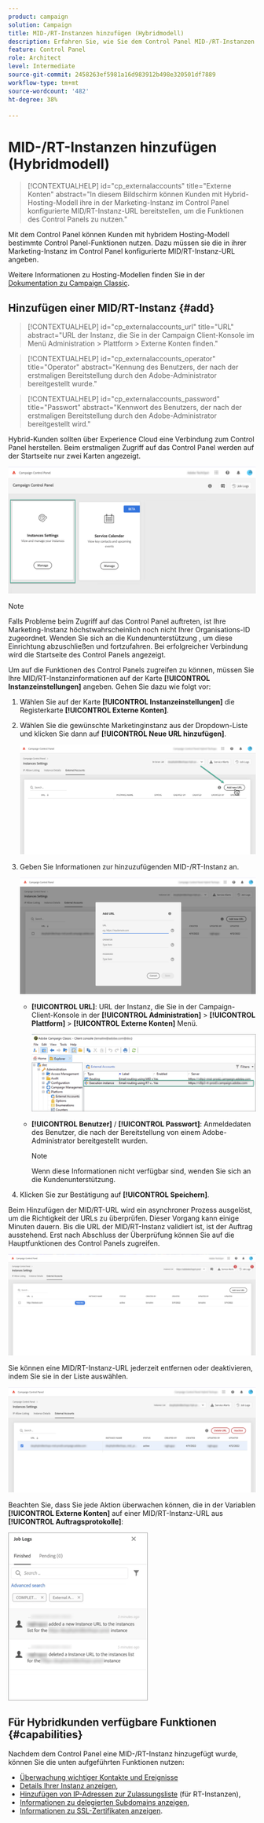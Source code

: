 ```yaml
---
product: campaign
solution: Campaign
title: MID-/RT-Instanzen hinzufügen (Hybridmodell)
description: Erfahren Sie, wie Sie dem Control Panel MID-/RT-Instanzen mit Hybrid-Hosting-Modell hinzufügen.
feature: Control Panel
role: Architect
level: Intermediate
source-git-commit: 2458263ef5981a16d983912b498e320501df7889
workflow-type: tm+mt
source-wordcount: '482'
ht-degree: 38%

---
```



# MID-/RT-Instanzen hinzufügen (Hybridmodell)

>[!CONTEXTUALHELP]
>id="cp_externalaccounts"
>title="Externe Konten"
>abstract="In diesem Bildschirm können Kunden mit Hybrid-Hosting-Modell ihre in der Marketing-Instanz im Control Panel konfigurierte MID/RT-Instanz-URL bereitstellen, um die Funktionen des Control Panels zu nutzen."

Mit dem Control Panel können Kunden mit hybridem Hosting-Modell bestimmte Control Panel-Funktionen nutzen. Dazu müssen sie die in ihrer Marketing-Instanz im Control Panel konfigurierte MID/RT-Instanz-URL angeben.

Weitere Informationen zu Hosting-Modellen finden Sie in der [Dokumentation zu Campaign Classic](https://experienceleague.adobe.com/docs/campaign-classic/using/installing-campaign-classic/architecture-and-hosting-models/hosting-models-lp/hosting-models.html?lang=de).

## Hinzufügen einer MID/RT-Instanz {#add}

>[!CONTEXTUALHELP]
>id="cp_externalaccounts_url"
>title="URL"
>abstract="URL der Instanz, die Sie in der Campaign Client-Konsole im Menü Administration > Plattform > Externe Konten finden."

>[!CONTEXTUALHELP]
>id="cp_externalaccounts_operator"
>title="Operator"
>abstract="Kennung des Benutzers, der nach der erstmaligen Bereitstellung durch den Adobe-Administrator bereitgestellt wurde."

>[!CONTEXTUALHELP]
>id="cp_externalaccounts_password"
>title="Passwort"
>abstract="Kennwort des Benutzers, der nach der erstmaligen Bereitstellung durch den Adobe-Administrator bereitgestellt wird."

Hybrid-Kunden sollten über Experience Cloud eine Verbindung zum Control Panel herstellen. Beim erstmaligen Zugriff auf das Control Panel werden auf der Startseite nur zwei Karten angezeigt.

![](assets/hybrid-homepage.png)

>[!NOTE]
>
>Falls Probleme beim Zugriff auf das Control Panel auftreten, ist Ihre Marketing-Instanz höchstwahrscheinlich noch nicht Ihrer Organisations-ID zugeordnet. Wenden Sie sich an die Kundenunterstützung , um diese Einrichtung abzuschließen und fortzufahren. Bei erfolgreicher Verbindung wird die Startseite des Control Panels angezeigt.

Um auf die Funktionen des Control Panels zugreifen zu können, müssen Sie Ihre MID/RT-Instanzinformationen auf der Karte **[!UICONTROL Instanzeinstellungen]** angeben. Gehen Sie dazu wie folgt vor:

1. Wählen Sie auf der Karte **[!UICONTROL Instanzeinstellungen]** die Registerkarte **[!UICONTROL Externe Konten]**.

1. Wählen Sie die gewünschte Marketinginstanz aus der Dropdown-Liste und klicken Sie dann auf **[!UICONTROL Neue URL hinzufügen]**.

   ![](assets/external-account-addbutton.png)

1. Geben Sie Informationen zur hinzuzufügenden MID-/RT-Instanz an.

   ![](assets/external-account-add.png)

   * **[!UICONTROL URL]**: URL der Instanz, die Sie in der Campaign-Client-Konsole in der **[!UICONTROL Administration]** > **[!UICONTROL Plattform]** > **[!UICONTROL Externe Konten]** Menü.

      ![](assets/external-account-url.png)

   * **[!UICONTROL Benutzer]** / **[!UICONTROL Passwort]**: Anmeldedaten des Benutzer, die nach der Bereitstellung von einem Adobe-Administrator bereitgestellt wurden.

      >[!NOTE]
      >
      >Wenn diese Informationen nicht verfügbar sind, wenden Sie sich an die Kundenunterstützung.

1. Klicken Sie zur Bestätigung auf **[!UICONTROL Speichern]**.

Beim Hinzufügen der MID/RT-URL wird ein asynchroner Prozess ausgelöst, um die Richtigkeit der URLs zu überprüfen. Dieser Vorgang kann einige Minuten dauern. Bis die URL der MID/RT-Instanz validiert ist, ist der Auftrag ausstehend. Erst nach Abschluss der Überprüfung können Sie auf die Hauptfunktionen des Control Panels zugreifen.

![](assets/external-account-pending.png)

Sie können eine MID/RT-Instanz-URL jederzeit entfernen oder deaktivieren, indem Sie sie in der Liste auswählen.

![](assets/external-account-edit.png)

Beachten Sie, dass Sie jede Aktion überwachen können, die in der Variablen **[!UICONTROL Externe Konten]** auf einer MID/RT-Instanz-URL aus **[!UICONTROL Auftragsprotokolle]**:

![](assets/external-account-logs.png)

## Für Hybridkunden verfügbare Funktionen {#capabilities}

Nachdem dem Control Panel eine MID-/RT-Instanz hinzugefügt wurde, können Sie die unten aufgeführten Funktionen nutzen:

* [Überwachung wichtiger Kontakte und Ereignisse](../../service-events/service-events.md)
* [Details Ihrer Instanz anzeigen](../../instances-settings/using/instance-details.md),
* [Hinzufügen von IP-Adressen zur Zulassungsliste](../../instances-settings/using/ip-allow-listing-instance-access.md) (für RT-Instanzen),
* [Informationen zu delegierten Subdomains anzeigen](../../subdomains-certificates/using/monitoring-subdomains.md),
* [Informationen zu SSL-Zertifikaten anzeigen](../../subdomains-certificates/using/monitoring-ssl-certificates.md).